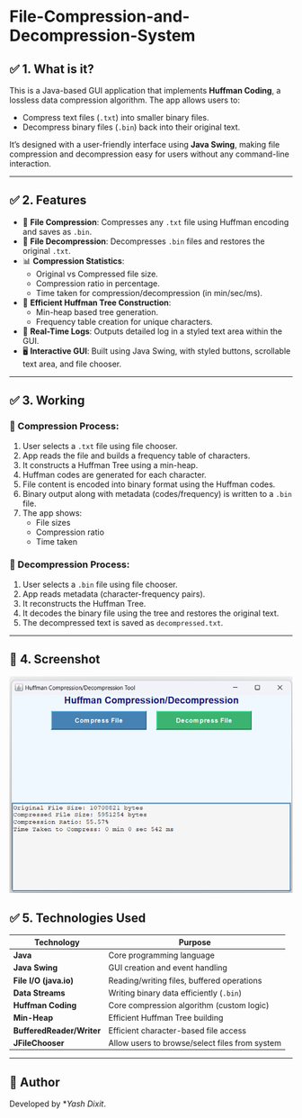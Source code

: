 # File-Compression-and-Decompression-System
## ✅ 1. What is it?
This is a Java-based GUI application that implements **Huffman Coding**, a lossless data compression algorithm. The app allows users to:

- Compress text files (`.txt`) into smaller binary files.
- Decompress binary files (`.bin`) back into their original text.

It’s designed with a user-friendly interface using **Java Swing**, making file compression and decompression easy for users without any command-line interaction.

---

## ✅ 2. Features

- 📁 **File Compression**: Compresses any `.txt` file using Huffman encoding and saves as `.bin`.
- 🧾 **File Decompression**: Decompresses `.bin` files and restores the original `.txt`.
- 📊 **Compression Statistics**:
  - Original vs Compressed file size.
  - Compression ratio in percentage.
  - Time taken for compression/decompression (in min/sec/ms).
- 🧠 **Efficient Huffman Tree Construction**:
  - Min-heap based tree generation.
  - Frequency table creation for unique characters.
- 📄 **Real-Time Logs**: Outputs detailed log in a styled text area within the GUI.
- 🖥️ **Interactive GUI**: Built using Java Swing, with styled buttons, scrollable text area, and file chooser.

---

## ✅ 3. Working

### 🔹 Compression Process:
1. User selects a `.txt` file using file chooser.
2. App reads the file and builds a frequency table of characters.
3. It constructs a Huffman Tree using a min-heap.
4. Huffman codes are generated for each character.
5. File content is encoded into binary format using the Huffman codes.
6. Binary output along with metadata (codes/frequency) is written to a `.bin` file.
7. The app shows:
   - File sizes
   - Compression ratio
   - Time taken

### 🔹 Decompression Process:
1. User selects a `.bin` file using file chooser.
2. App reads metadata (character-frequency pairs).
3. It reconstructs the Huffman Tree.
4. It decodes the binary file using the tree and restores the original text.
5. The decompressed text is saved as `decompressed.txt`.

---

## 📸 4. Screenshot

![Application Screenshot](GUI.png)

## ✅ 5. Technologies Used

| Technology                | Purpose                                      |
|---------------------------|----------------------------------------------|
| **Java**                  | Core programming language                    |
| **Java Swing**            | GUI creation and event handling              |
| **File I/O (java.io)**    | Reading/writing files, buffered operations   |
| **Data Streams**          | Writing binary data efficiently (`.bin`)     |
| **Huffman Coding**        | Core compression algorithm (custom logic)    |
| **Min-Heap**              | Efficient Huffman Tree building              |
| **BufferedReader/Writer** | Efficient character-based file access        |
| **JFileChooser**          | Allow users to browse/select files from system |

---

## 📌 Author
Developed by **Yash Dixit*.
